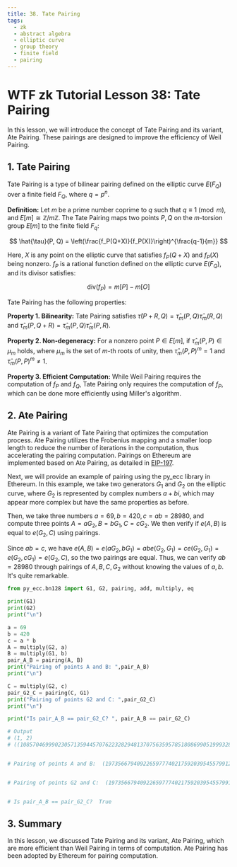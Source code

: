 ```yaml
---
title: 38. Tate Pairing
tags:
  - zk
  - abstract algebra
  - elliptic curve
  - group theory
  - finite field
  - pairing
---
```


# WTF zk Tutorial Lesson 38: Tate Pairing

In this lesson, we will introduce the concept of Tate Pairing and its variant, Ate Pairing. These pairings are designed to improve the efficiency of Weil Pairing.

## 1. Tate Pairing

Tate Pairing is a type of bilinear pairing defined on the elliptic curve $E(F_Q)$ over a finite field $F_Q$, where $q = p^n$.

**Definition:** Let $m$ be a prime number coprime to $q$ such that $q \equiv 1 \pmod{m}$, and $E[m] \cong \mathbb{Z}/m\mathbb{Z}$. The Tate Pairing maps two points $P, Q$ on the $m$-torsion group $E[m]$ to the finite field $F_q$:

$$
\hat{\tau}(P, Q) = \left(\frac{f_P(Q+X)}{f_P(X)}\right)^{\frac{q-1}{m}}
$$

Here, $X$ is any point on the elliptic curve that satisfies $f_P(Q+X)$ and $f_P(X)$ being nonzero. $f_P$ is a rational function defined on the elliptic curve $E(F_Q)$, and its divisor satisfies:

$$
\text{div}(f_P) = m[P] - m[O]
$$

Tate Pairing has the following properties:

**Property 1. Bilinearity:** Tate Pairing satisfies $\hat{\tau}(P + R, Q) = \hat{\tau}_m(P, Q) \hat{\tau}_m(R, Q)$ and $\hat{\tau}_m(P, Q + R) = \hat{\tau}_m(P, Q) \hat{\tau}_m(P, R)$.

**Property 2. Non-degeneracy:** For a nonzero point $P \in E[m]$, if $\hat{\tau}_m(P,P) \in \mu_m$ holds, where $\mu_m$ is the set of $m$-th roots of unity, then $\hat{\tau}_m(P,P) ^m = 1$ and $\hat{\tau}_m(P,P) ^m \neq 1$.

**Property 3. Efficient Computation:** While Weil Pairing requires the computation of $f_P$ and $f_Q$, Tate Pairing only requires the computation of $f_P$, which can be done more efficiently using Miller's algorithm.

## 2. Ate Pairing

Ate Pairing is a variant of Tate Pairing that optimizes the computation process. Ate Pairing utilizes the Frobenius mapping and a smaller loop length to reduce the number of iterations in the computation, thus accelerating the pairing computation. Pairings on Ethereum are implemented based on Ate Pairing, as detailed in [EIP-197](https://eips.ethereum.org/EIPS/eip-197).

Next, we will provide an example of pairing using the py_ecc library in Ethereum. In this example, we take two generators $G_1$ and $G_2$ on the elliptic curve, where $G_2$ is represented by complex numbers $a+bi$, which may appear more complex but have the same properties as before.

Then, we take three numbers $a = 69, b = 420, c = ab = 28980$, and compute three points $A = aG_2, B = bG_1, C = cG_2$. We then verify if $e(A, B)$ is equal to $e(G_2, C)$ using pairings.

Since $ab = c$, we have $e(A, B) = e(aG_2, bG_1) =  abe(G_2, G_1) = ce(G_2, G_1) = e(G_2, cG_1) = e(G_2, C)$, so the two pairings are equal. Thus, we can verify $ab = 28980$ through pairings of $A, B, C, G_2$ without knowing the values of $a, b$. It's quite remarkable.

```python
from py_ecc.bn128 import G1, G2, pairing, add, multiply, eq

print(G1)
print(G2)
print("\n")

a = 69
b = 420
c = a * b
A = multiply(G2, a)
B = multiply(G1, b)
pair_A_B = pairing(A, B)
print("Pairing of points A and B: ",pair_A_B)
print("\n")

C = multiply(G2, c)
pair_G2_C = pairing(C, G1)
print("Pairing of points G2 and C: ",pair_G2_C)
print("\n")

print("Is pair_A_B == pair_G2_C? ", pair_A_B == pair_G2_C)

# Output
# (1, 2)
# ((10857046999023057135944570762232829481370756359578518086990519993285655852781, 11559732032986387107991004021392285783925812861821192530917403151452391805634), (8495653923123431417604973247489272438418190587263600148770280649306958101930, 4082367875863433681332203403145435568316851327593401208105741076214120093531))


# Pairing of points A and B:  (19735667940922659777402175920395455799125563888708961631093487249968872129612, 1976543863057094994989237517814173599120655827589866703826517845909315612857, 19686523416572620016989349096902944934819162198495809257491045534399198954254, 5826646852844954420149583478015267673527445979905768896060072350584178989060, 2064185964405234542610947637037132798744921024553195185441592358018988389207, 8341934863294343910133492936755210611939463215146220944606211376003151106114, 12807669762027938768857302676393862225355612177677457846751491105239425227277, 5741126950795831539169012545403256931813076395529913201048083937620822856065, 11074901068523180915867722424807487877141140784438044188857570704539589417315, 19327019285776193278582429402961044775129507055467003359023290900912857119476, 17306986078986604236447922180440988200852103029519452658980599808670992125088, 13188937242065601189938233945175869194113210620973903647453917247887073581439)


# Pairing of points G2 and C:  (19735667940922659777402175920395455799125563888708961631093487249968872129612, 1976543863057094994989237517814173599120655827589866703826517845909315612857, 19686523416572620016989349096902944934819162198495809257491045534399198954254, 5826646852844954420149583478015267673527445979905768896060072350584178989060, 2064185964405234542610947637037132798744921024553195185441592358018988389207, 8341934863294343910133492936755210611939463215146220944606211376003151106114, 12807669762027938768857302676393862225355612177677457846751491105239425227277, 5741126950795831539169012545403256931813076395529913201048083937620822856065, 11074901068523180915867722424807487877141140784438044188857570704539589417315, 19327019285776193278582429402961044775129507055467003359023290900912857119476, 17306986078986604236447922180440988200852103029519452658980599808670992125088, 13188937242065601189938233945175869194113210620973903647453917247887073581439)


# Is pair_A_B == pair_G2_C?  True
```

## 3. Summary

In this lesson, we discussed Tate Pairing and its variant, Ate Pairing, which are more efficient than Weil Pairing in terms of computation. Ate Pairing has been adopted by Ethereum for pairing computation.